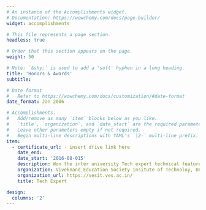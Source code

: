 ```yaml
---
# An instance of the Accomplishments widget.
# Documentation: https://wowchemy.com/docs/page-builder/
widget: accomplishments

# This file represents a page section.
headless: true

# Order that this section appears on the page.
weight: 50

# Note: `&shy;` is used to add a 'soft' hyphen in a long heading.
title: 'Honors & Awards'
subtitle:

# Date format
#   Refer to https://wowchemy.com/docs/customization/#date-format
date_format: Jan 2006

# Accomplishments.
#   Add/remove as many `item` blocks below as you like.
#   `title`, `organization`, and `date_start` are the required parameters.
#   Leave other parameters empty if not required.
#   Begin multi-line descriptions with YAML's `|2-` multi-line prefix.
item:
  - certificate_url: - insert drive link here
    date_end:
    date_start: '2016-08-015'
    description: Won the inter university Tech expert technical feature defining contest.
    organization: Viveknand Education Society Insitute of Technoloy, University of Mumbai, Mumbai
    organization_url: https://vesit.ves.ac.in/
    title: Tech Expert

design:
  columns: '2'
---
```

